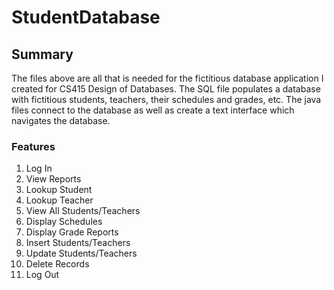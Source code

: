 # StudentDatabase

## Summary
The files above are all that is needed for the fictitious database application I created for CS415 Design of Databases. The SQL file populates a database with fictitious students, teachers, their schedules and grades, etc. The java files connect to the database as well as create a text interface which navigates the database. 

### Features
1. Log In
2. View Reports
3. Lookup Student
4. Lookup Teacher
5. View All Students/Teachers
6. Display Schedules
7. Display Grade Reports
8. Insert Students/Teachers
9. Update Students/Teachers
10. Delete Records
11. Log Out
